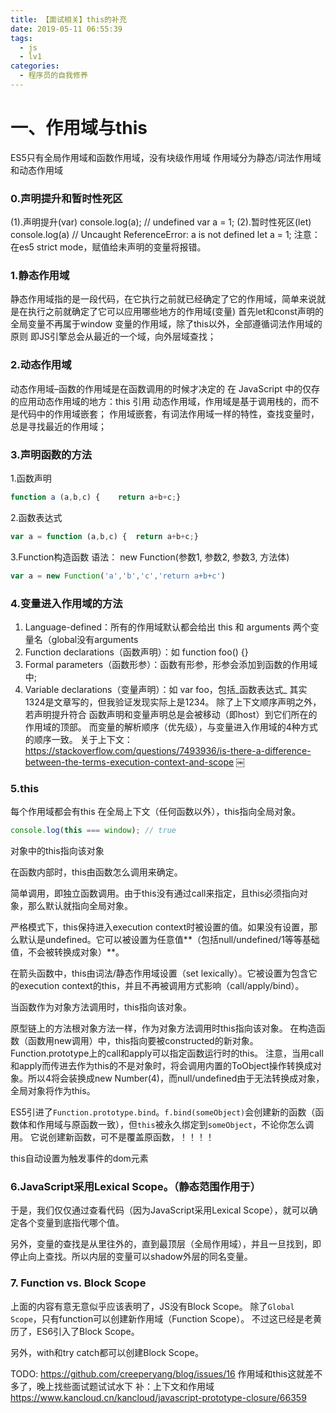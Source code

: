 ```yaml
---
title: 【面试相关】this的补充
date: 2019-05-11 06:55:39
tags:
  - js
  - lv1
categories:
  - 程序员的自我修养
---
```


# 一、作用域与this
ES5只有全局作用域和函数作用域，没有块级作用域
作用域分为静态/词法作用域和动态作用域

### 0.声明提升和暂时性死区
(1).声明提升(var)
console.log(a); // undefined
var a = 1;
(2).暂时性死区(let)
console.log(a) // Uncaught ReferenceError: a is not defined
let a = 1;
注意：
在es5 strict mode，赋值给未声明的变量将报错。

### 1.静态作用域
静态作用域指的是一段代码，在它执行之前就已经确定了它的作用域，简单来说就是在执行之前就确定了它可以应用哪些地方的作用域(变量)
首先let和const声明的全局变量不再属于window
变量的作用域，除了this以外，全部遵循词法作用域的原则
即JS引擎总会从最近的一个域，向外层域查找；
### 2.动态作用域
动态作用域–函数的作用域是在函数调用的时候才决定的
在 JavaScript 中的仅存的应用动态作用域的地方：this 引用
动态作用域，作用域是基于调用栈的，而不是代码中的作用域嵌套；
作用域嵌套，有词法作用域一样的特性，查找变量时，总是寻找最近的作用域；
### 3.声明函数的方法
1.函数声明
```js
function a (a,b,c) {	return a+b+c;}
```
2.函数表达式
```js
var a = function (a,b,c) {	return a+b+c;}
```
3.Function构造函数
语法： new Function(参数1, 参数2, 参数3, 方法体)
```js
var a = new Function('a','b','c','return a+b+c')
```

### 4.变量进入作用域的方法
1. Language-defined：所有的作用域默认都会给出 this 和 arguments 两个变量名（global没有arguments
2. Function declarations（函数声明）：如 function foo() {}
3. Formal parameters（函数形参）：函数有形参，形参会添加到函数的作用域中;
4. Variable declarations（变量声明）：如 var foo，包括_函数表达式_
其实1324是文章写的，但我验证发现实际上是1234。
除了上下文顺序声明之外，若声明提升符合
函数声明和变量声明总是会被移动（即host）到它们所在的作用域的顶部。
而变量的解析顺序（优先级），与变量进入作用域的4种方式的顺序一致。
关于上下文：https://stackoverflow.com/questions/7493936/is-there-a-difference-between-the-terms-execution-context-and-scope
￼
### 5.this

每个作用域都会有this
在全局上下文（任何函数以外），this指向全局对象。
```js
console.log(this === window); // true
```
对象中的this指向该对象

在函数内部时，this由函数怎么调用来确定。

简单调用，即独立函数调用。由于this没有通过call来指定，且this必须指向对象，那么默认就指向全局对象。

严格模式下，this保持进入execution context时被设置的值。如果没有设置，那么默认是undefined。它可以被设置为任意值**（包括null/undefined/1等等基础值，不会被转换成对象）**。

在箭头函数中，this由词法/静态作用域设置（set lexically）。它被设置为包含它的execution context的this，并且不再被调用方式影响（call/apply/bind）。

当函数作为对象方法调用时，this指向该对象。

原型链上的方法根对象方法一样，作为对象方法调用时this指向该对象。
在构造函数（函数用new调用）中，this指向要被constructed的新对象。
Function.prototype上的call和apply可以指定函数运行时的this。
注意，当用call和apply而传进去作为this的不是对象时，将会调用内置的ToObject操作转换成对象。所以4将会装换成new Number(4)，而null/undefined由于无法转换成对象，全局对象将作为this。

ES5引进了`Function.prototype.bind`。`f.bind(someObject)`会创建新的函数（函数体和作用域与原函数一致），但`this`被永久绑定到`someObject`，不论你怎么调用。
它说创建新函数，可不是覆盖原函数，！！！！

this自动设置为触发事件的dom元素
### 6.JavaScript采用Lexical Scope。（静态范围作用于）
于是，我们仅仅通过查看代码（因为JavaScript采用Lexical Scope），就可以确定各个变量到底指代哪个值。

另外，变量的查找是从里往外的，直到最顶层（全局作用域），并且一旦找到，即停止向上查找。所以内层的变量可以shadow外层的同名变量。

### 7. Function vs. Block Scope
上面的内容有意无意似乎应该表明了，JS没有Block Scope。
除了`Global Scope`，只有function可以创建新作用域（Function Scope）。 不过这已经是老黄历了，ES6引入了Block Scope。

另外，with和try catch都可以创建Block Scope。

TODO:
https://github.com/creeperyang/blog/issues/16
作用域和this这就差不多了，晚上找些面试题试试水下
补：上下文和作用域
https://www.kancloud.cn/kancloud/javascript-prototype-closure/66359